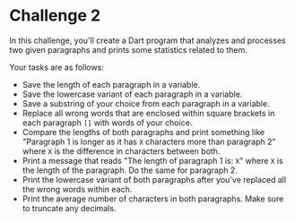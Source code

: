 # Challenge 2

In this challenge, you'll create a Dart program that analyzes and processes two given paragraphs and prints some statistics related to them.

Your tasks are as follows:

- Save the length of each paragraph in a variable.
- Save the lowercase variant of each paragraph in a variable.
- Save a substring of your choice from each paragraph in a variable.
- Replace all wrong words that are enclosed within square brackets in each paragraph `[]` with words of your choice.
- Compare the lengths of both paragraphs and print something like "Paragraph 1 is longer as it has `X` characters more than paragraph 2" where `X` is the difference in characters between both.
- Print a message that reads "The length of paragraph 1 is: `X`" where `X` is the length of the paragraph. Do the same for paragraph 2.
- Print the lowercase variant of both paragraphs after you've replaced all the wrong words within each.
- Print the average number of characters in both paragraphs. Make sure to truncate any decimals.
